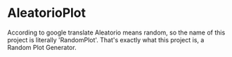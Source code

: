 # AleatorioPlot
According to google translate Aleatorio means random, so the name of this project is literally 'RandomPlot'. That's exactly what this project is, a Random Plot Generator.
